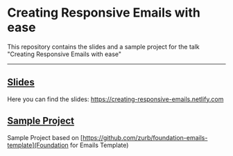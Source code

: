 # Creating Responsive Emails with ease

This repository contains the slides and a sample project for the talk "Creating Responsive Emails with ease"

___

## [Slides](https://creating-responsive-emails.netlify.com)

Here you can find the slides: https://creating-responsive-emails.netlify.com

## [Sample Project](https://github.com/marvinhuebner/creating-responsive-emails/tree/master/sample-project)

Sample Project based on [https://github.com/zurb/foundation-emails-template](Foundation for Emails Template)
